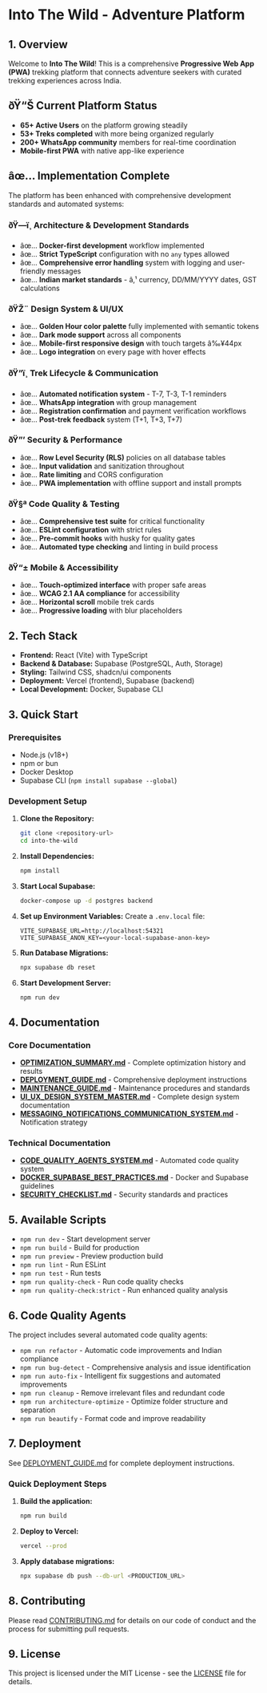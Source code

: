 ﻿# Into The Wild - Adventure Platform

## 1. Overview

Welcome to **Into The Wild**! This is a comprehensive **Progressive Web App (PWA)** trekking platform that connects adventure seekers with curated trekking experiences across India.

## ðŸ“Š Current Platform Status

- **65+ Active Users** on the platform growing steadily
- **53+ Treks completed** with more being organized regularly
- **200+ WhatsApp community** members for real-time coordination
- **Mobile-first PWA** with native app-like experience

## âœ… Implementation Complete

The platform has been enhanced with comprehensive development standards and automated systems:

### ðŸ—ï¸ **Architecture & Development Standards**

- âœ… **Docker-first development** workflow implemented
- âœ… **Strict TypeScript** configuration with no `any` types allowed
- âœ… **Comprehensive error handling** system with logging and user-friendly messages
- âœ… **Indian market standards** - â‚¹ currency, DD/MM/YYYY dates, GST calculations

### ðŸŽ¨ **Design System & UI/UX**

- âœ… **Golden Hour color palette** fully implemented with semantic tokens
- âœ… **Dark mode support** across all components
- âœ… **Mobile-first responsive design** with touch targets â‰¥44px
- âœ… **Logo integration** on every page with hover effects

### ðŸ”ï¸ **Trek Lifecycle & Communication**

- âœ… **Automated notification system** - T-7, T-3, T-1 reminders
- âœ… **WhatsApp integration** with group management
- âœ… **Registration confirmation** and payment verification workflows
- âœ… **Post-trek feedback** system (T+1, T+3, T+7)

### ðŸ”’ **Security & Performance**

- âœ… **Row Level Security (RLS)** policies on all database tables
- âœ… **Input validation** and sanitization throughout
- âœ… **Rate limiting** and CORS configuration
- âœ… **PWA implementation** with offline support and install prompts

### ðŸ§ª **Code Quality & Testing**

- âœ… **Comprehensive test suite** for critical functionality
- âœ… **ESLint configuration** with strict rules
- âœ… **Pre-commit hooks** with husky for quality gates
- âœ… **Automated type checking** and linting in build process

### ðŸ“± **Mobile & Accessibility**

- âœ… **Touch-optimized interface** with proper safe areas
- âœ… **WCAG 2.1 AA compliance** for accessibility
- âœ… **Horizontal scroll** mobile trek cards
- âœ… **Progressive loading** with blur placeholders

## 2. Tech Stack

- **Frontend:** React (Vite) with TypeScript
- **Backend & Database:** Supabase (PostgreSQL, Auth, Storage)
- **Styling:** Tailwind CSS, shadcn/ui components
- **Deployment:** Vercel (frontend), Supabase (backend)
- **Local Development:** Docker, Supabase CLI

## 3. Quick Start

### Prerequisites

- Node.js (v18+)
- npm or bun
- Docker Desktop
- Supabase CLI (`npm install supabase --global`)

### Development Setup

1. **Clone the Repository:**

   ```bash
   git clone <repository-url>
   cd into-the-wild
   ```

2. **Install Dependencies:**

   ```bash
   npm install
   ```

3. **Start Local Supabase:**

   ```bash
   docker-compose up -d postgres backend
   ```

4. **Set up Environment Variables:**
   Create a `.env.local` file:

   ```env
   VITE_SUPABASE_URL=http://localhost:54321
   VITE_SUPABASE_ANON_KEY=<your-local-supabase-anon-key>
   ```

5. **Run Database Migrations:**

   ```bash
   npx supabase db reset
   ```

6. **Start Development Server:**

   ```bash
   npm run dev
   ```

## 4. Documentation

### Core Documentation

- **[OPTIMIZATION_SUMMARY.md](./OPTIMIZATION_SUMMARY.md)** - Complete optimization history and results
- **[DEPLOYMENT_GUIDE.md](./docs/DEPLOYMENT_GUIDE.md)** - Comprehensive deployment instructions
- **[MAINTENANCE_GUIDE.md](./docs/MAINTENANCE_GUIDE.md)** - Maintenance procedures and standards
- **[UI_UX_DESIGN_SYSTEM_MASTER.md](./docs/UI_UX_DESIGN_SYSTEM_MASTER.md)** - Complete design system documentation
- **[MESSAGING_NOTIFICATIONS_COMMUNICATION_SYSTEM.md](./docs/MESSAGING_NOTIFICATIONS_COMMUNICATION_SYSTEM.md)** - Notification strategy

### Technical Documentation

- **[CODE_QUALITY_AGENTS_SYSTEM.md](./docs/CODE_QUALITY_AGENTS_SYSTEM.md)** - Automated code quality system
- **[DOCKER_SUPABASE_BEST_PRACTICES.md](./docs/DOCKER_SUPABASE_BEST_PRACTICES.md)** - Docker and Supabase guidelines
- **[SECURITY_CHECKLIST.md](./docs/SECURITY_CHECKLIST.md)** - Security standards and practices

## 5. Available Scripts

- `npm run dev` - Start development server
- `npm run build` - Build for production
- `npm run preview` - Preview production build
- `npm run lint` - Run ESLint
- `npm run test` - Run tests
- `npm run quality-check` - Run code quality checks
- `npm run quality-check:strict` - Run enhanced quality analysis

## 6. Code Quality Agents

The project includes several automated code quality agents:

- `npm run refactor` - Automatic code improvements and Indian compliance
- `npm run bug-detect` - Comprehensive analysis and issue identification
- `npm run auto-fix` - Intelligent fix suggestions and automated improvements
- `npm run cleanup` - Remove irrelevant files and redundant code
- `npm run architecture-optimize` - Optimize folder structure and separation
- `npm run beautify` - Format code and improve readability

## 7. Deployment

See [DEPLOYMENT_GUIDE.md](./docs/DEPLOYMENT_GUIDE.md) for complete deployment instructions.

### Quick Deployment Steps

1. **Build the application:**

   ```bash
   npm run build
   ```

2. **Deploy to Vercel:**

   ```bash
   vercel --prod
   ```

3. **Apply database migrations:**

   ```bash
   npx supabase db push --db-url <PRODUCTION_URL>
   ```

## 8. Contributing

Please read [CONTRIBUTING.md](./CONTRIBUTING.md) for details on our code of conduct and the process for submitting pull requests.

## 9. License

This project is licensed under the MIT License - see the [LICENSE](./LICENSE) file for details.
